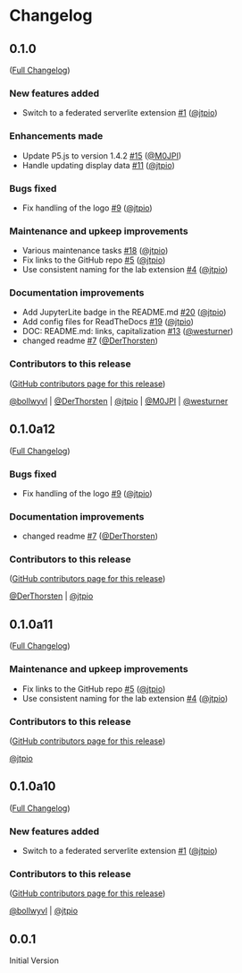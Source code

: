 # Changelog

<!-- <START NEW CHANGELOG ENTRY> -->

## 0.1.0

([Full Changelog](https://github.com/jupyterlite/p5-kernel/compare/f45a8d32cbae40472fa1e0a0e9fcc8351486005b...27da1b9b7087582dde632dfb2627e45e615733f1))

### New features added

- Switch to a federated serverlite extension [#1](https://github.com/jupyterlite/p5-kernel/pull/1) ([@jtpio](https://github.com/jtpio))

### Enhancements made

- Update P5.js to version 1.4.2 [#15](https://github.com/jupyterlite/p5-kernel/pull/15) ([@M0JPI](https://github.com/M0JPI))
- Handle updating display data [#11](https://github.com/jupyterlite/p5-kernel/pull/11) ([@jtpio](https://github.com/jtpio))

### Bugs fixed

- Fix handling of the logo [#9](https://github.com/jupyterlite/p5-kernel/pull/9) ([@jtpio](https://github.com/jtpio))

### Maintenance and upkeep improvements

- Various maintenance tasks [#18](https://github.com/jupyterlite/p5-kernel/pull/18) ([@jtpio](https://github.com/jtpio))
- Fix links to the GitHub repo [#5](https://github.com/jupyterlite/p5-kernel/pull/5) ([@jtpio](https://github.com/jtpio))
- Use consistent naming for the lab extension [#4](https://github.com/jupyterlite/p5-kernel/pull/4) ([@jtpio](https://github.com/jtpio))

### Documentation improvements

- Add JupyterLite badge in the README.md [#20](https://github.com/jupyterlite/p5-kernel/pull/20) ([@jtpio](https://github.com/jtpio))
- Add config files for ReadTheDocs [#19](https://github.com/jupyterlite/p5-kernel/pull/19) ([@jtpio](https://github.com/jtpio))
- DOC: README.md: links, capitalization [#13](https://github.com/jupyterlite/p5-kernel/pull/13) ([@westurner](https://github.com/westurner))
- changed readme [#7](https://github.com/jupyterlite/p5-kernel/pull/7) ([@DerThorsten](https://github.com/DerThorsten))

### Contributors to this release

([GitHub contributors page for this release](https://github.com/jupyterlite/p5-kernel/graphs/contributors?from=2021-09-29&to=2023-01-21&type=c))

[@bollwyvl](https://github.com/search?q=repo%3Ajupyterlite%2Fp5-kernel+involves%3Abollwyvl+updated%3A2021-09-29..2023-01-21&type=Issues) | [@DerThorsten](https://github.com/search?q=repo%3Ajupyterlite%2Fp5-kernel+involves%3ADerThorsten+updated%3A2021-09-29..2023-01-21&type=Issues) | [@jtpio](https://github.com/search?q=repo%3Ajupyterlite%2Fp5-kernel+involves%3Ajtpio+updated%3A2021-09-29..2023-01-21&type=Issues) | [@M0JPI](https://github.com/search?q=repo%3Ajupyterlite%2Fp5-kernel+involves%3AM0JPI+updated%3A2021-09-29..2023-01-21&type=Issues) | [@westurner](https://github.com/search?q=repo%3Ajupyterlite%2Fp5-kernel+involves%3Awesturner+updated%3A2021-09-29..2023-01-21&type=Issues)

<!-- <END NEW CHANGELOG ENTRY> -->

## 0.1.0a12

([Full Changelog](https://github.com/jupyterlite/p5-kernel/compare/v0.1.0a11...a14b3b80924870e6eac71dd1982594df1cb102a2))

### Bugs fixed

- Fix handling of the logo [#9](https://github.com/jupyterlite/p5-kernel/pull/9) ([@jtpio](https://github.com/jtpio))

### Documentation improvements

- changed readme [#7](https://github.com/jupyterlite/p5-kernel/pull/7) ([@DerThorsten](https://github.com/DerThorsten))

### Contributors to this release

([GitHub contributors page for this release](https://github.com/jupyterlite/p5-kernel/graphs/contributors?from=2021-10-01&to=2021-10-14&type=c))

[@DerThorsten](https://github.com/search?q=repo%3Ajupyterlite%2Fp5-kernel+involves%3ADerThorsten+updated%3A2021-10-01..2021-10-14&type=Issues) | [@jtpio](https://github.com/search?q=repo%3Ajupyterlite%2Fp5-kernel+involves%3Ajtpio+updated%3A2021-10-01..2021-10-14&type=Issues)

## 0.1.0a11

([Full Changelog](https://github.com/jupyterlite/p5-kernel/compare/@jupyterlite/p5-kernel-extension@0.1.0-alpha.10...16bed8258f82806a188f070ee8024b16228dfdd4))

### Maintenance and upkeep improvements

- Fix links to the GitHub repo [#5](https://github.com/jupyterlite/p5-kernel/pull/5) ([@jtpio](https://github.com/jtpio))
- Use consistent naming for the lab extension [#4](https://github.com/jupyterlite/p5-kernel/pull/4) ([@jtpio](https://github.com/jtpio))

### Contributors to this release

([GitHub contributors page for this release](https://github.com/jupyterlite/p5-kernel/graphs/contributors?from=2021-09-30&to=2021-10-01&type=c))

[@jtpio](https://github.com/search?q=repo%3Ajupyterlite%2Fp5-kernel+involves%3Ajtpio+updated%3A2021-09-30..2021-10-01&type=Issues)

## 0.1.0a10

([Full Changelog](https://github.com/jupyterlite/p5-kernel/compare/first-commit...b91d19f351a4e130a446bb45e0715d29aca24666))

### New features added

- Switch to a federated serverlite extension [#1](https://github.com/jupyterlite/p5-kernel/pull/1) ([@jtpio](https://github.com/jtpio))

### Contributors to this release

([GitHub contributors page for this release](https://github.com/jupyterlite/p5-kernel/graphs/contributors?from=2021-09-29&to=2021-09-30&type=c))

[@bollwyvl](https://github.com/search?q=repo%3Ajupyterlite%2Fp5-kernel+involves%3Abollwyvl+updated%3A2021-09-29..2021-09-30&type=Issues) | [@jtpio](https://github.com/search?q=repo%3Ajupyterlite%2Fp5-kernel+involves%3Ajtpio+updated%3A2021-09-29..2021-09-30&type=Issues)

## 0.0.1

Initial Version

